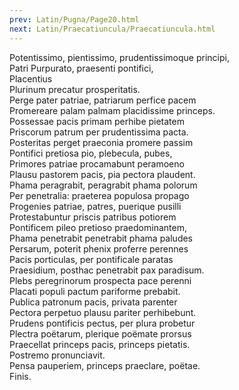 ```yaml
---
prev: Latin/Pugna/Page20.html
next: Latin/Praecatiuncula/Praecatiuncula.html
---
```

Potentissimo, pientissimo, prudentissimoque principi,  
Patri Purpurato, praesenti pontifici,  
Placentius  
Plurinum precatur prosperitatis.  
Perge pater patriae, patriarum perfice pacem  
Promereare palam palmam placidissime princeps.  
Possessae pacis primam perhibe pietatem  
Priscorum patrum per prudentissima pacta.  
Posteritas perget praeconia promere passim  
Pontifici pretiosa pio, plebecula, pubes,  
Primores patriae procamabunt peramoeno  
Plausu pastorem pacis, pia pectora plaudent.  
Phama peragrabit, peragrabit phama polorum  
Per penetralia: praeterea populosa propago  
Progenies patriae, patres, puerique pusilli  
Protestabuntur priscis patribus potiorem  
Pontificem pileo pretioso praedominantem,  
Phama penetrabit penetrabit phama paludes  
Persarum, poterit phenix proferre perennes  
Pacis porticulas, per pontificale paratas  
Praesidium, posthac penetrabit pax paradisum.  
Plebs peregrinorum prospecta pace perenni  
Placati populi pactum pariforme prebabit.  
Publica patronum pacis, privata parenter  
Pectora perpetuo plausu pariter perhibebunt.  
Prudens pontificis pectus, per plura probetur  
Plectra poëtarum, plerique poëmate prorsus  
Praecellat princeps pacis, princeps pietatis.  
Postremo pronunciavit.  
Pensa pauperiem, princeps praeclare, poëtae.  
Finis.  

